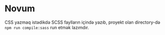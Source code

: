 # Novum

CSS yazmaq istədikdə SCSS faylların içində yazıb, proyekt olan directory-də `npm run compile:sass` run etmək lazımdır.
